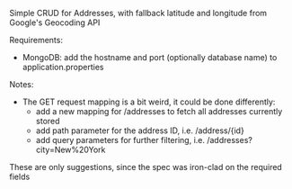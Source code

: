 Simple CRUD for Addresses, with fallback latitude and longitude from Google's Geocoding API

Requirements:
* MongoDB: add the hostname and port (optionally database name) to application.properties

Notes:
* The GET request mapping is a bit weird, it could be done differently: 
    * add a new mapping for /addresses to fetch all addresses currently stored
    * add path parameter for the address ID, i.e. /address/{id}
    * add query parameters for further filtering, i.e. /addresses?city=New%20York

These are only suggestions, since the spec was iron-clad on the required fields 